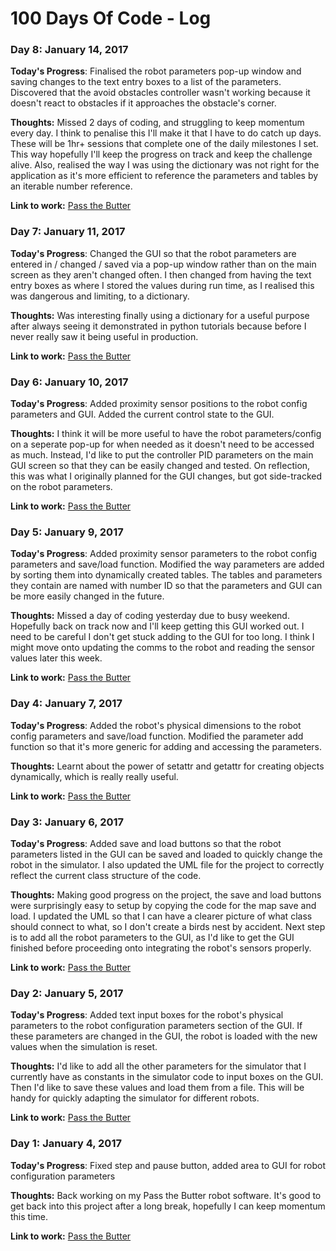 # 100 Days Of Code - Log

### Day 8: January 14, 2017

**Today's Progress**: Finalised the robot parameters pop-up window and saving changes to the text entry boxes to a list of the parameters. Discovered that the avoid obstacles controller wasn't working because it doesn't react to obstacles if it approaches the obstacle's corner.

**Thoughts:** Missed 2 days of coding, and struggling to keep momentum every day. I think to penalise this I'll make it that I have to do catch up days. These will be 1hr+ sessions that complete one of the daily milestones I set. This way hopefully I'll keep the progress on track and keep the challenge alive. Also, realised the way I was using the dictionary was not right for the application as it's more efficient to reference the parameters and tables by an iterable number reference.

**Link to work:** [Pass the Butter](https://github.com/robolity/pass-the-butter/commit/e61d936d461917474515a52c8abac5aa63201855)


### Day 7: January 11, 2017

**Today's Progress**: Changed the GUI so that the robot parameters are entered in / changed / saved via a pop-up window rather than on the main screen as they aren't changed often. I then changed from having the text entry boxes as where I stored the values during run time, as I realised this was dangerous and limiting, to a dictionary.

**Thoughts:** Was interesting finally using a dictionary for a useful purpose after always seeing it demonstrated in python tutorials because before I never really saw it being useful in production.

**Link to work:** [Pass the Butter](https://github.com/robolity/pass-the-butter/commit/a0cc97c867ad1ca23a60346a7e7d7684dfc0216a)


### Day 6: January 10, 2017

**Today's Progress**: Added proximity sensor positions to the robot config parameters and GUI. Added the current control state to the GUI.

**Thoughts:** I think it will be more useful to have the robot parameters/config on a seperate pop-up for when needed as it doesn't need to be accessed as much. Instead, I'd like to put the controller PID parameters on the main GUI screen so that they can be easily changed and tested. On reflection, this was what I originally planned for the GUI changes, but got side-tracked on the robot parameters.

**Link to work:** [Pass the Butter](https://github.com/robolity/pass-the-butter/commit/0c7a58d5dae1c6099fb2019c90bc930be490c748)


### Day 5: January 9, 2017

**Today's Progress**: Added proximity sensor parameters to the robot config parameters and save/load function. Modified the way parameters are added by sorting them into dynamically created tables. The tables and parameters they contain are named with number ID so that the parameters and GUI can be more easily changed in the future.

**Thoughts:** Missed a day of coding yesterday due to busy weekend. Hopefully back on track now and I'll keep getting this GUI worked out. I need to be careful I don't get stuck adding to the GUI for too long. I think I might move onto updating the comms to the robot and reading the sensor values later this week.

**Link to work:** [Pass the Butter](https://github.com/robolity/pass-the-butter/commit/e463cc7a42cd69c308ff95d68468f8c31ac214cd)


### Day 4: January 7, 2017

**Today's Progress**: Added the robot's physical dimensions to the robot config parameters and save/load function. Modified the parameter add function so that it's more generic for adding and accessing the parameters.

**Thoughts:** Learnt about the power of setattr and getattr for creating objects dynamically, which is really really useful.

**Link to work:** [Pass the Butter](https://github.com/robolity/pass-the-butter/commit/4ed30ded1c36ae81e40560eb44dca9f46028b72b)


### Day 3: January 6, 2017

**Today's Progress**: Added save and load buttons so that the robot parameters listed in the GUI can be saved and loaded to quickly change the robot in the simulator. I also updated the UML file for the project to correctly reflect the current class structure of the code.

**Thoughts:** Making good progress on the project, the save and load buttons were surprisingly easy to setup by copying the code for the map save and load. I updated the UML so that I can have a clearer picture of what class should connect to what, so I don't create a birds nest by accident. Next step is to add all the robot parameters to the GUI, as I'd like to get the GUI finished before proceeding onto integrating the robot's sensors properly.

**Link to work:** [Pass the Butter](https://github.com/robolity/pass-the-butter/commit/c84dbfd14b3ab5894e3692efac1aedc178941d96)


### Day 2: January 5, 2017

**Today's Progress**: Added text input boxes for the robot's physical parameters to the robot configuration parameters section of the GUI. If these parameters are changed in the GUI, the robot is loaded with the new values when the simulation is reset. 

**Thoughts:** I'd like to add all the other parameters for the simulator that I currently have as constants in the simulator code to input boxes on the GUI. Then I'd like to save these values and load them from a file. This will be handy for quickly adapting the simulator for different robots.

**Link to work:** [Pass the Butter](https://github.com/robolity/pass-the-butter/commit/d2eea4da3505cd796588140cd03b5e6b9d21285c)


### Day 1: January 4, 2017

**Today's Progress**: Fixed step and pause button, added area to GUI for robot configuration parameters

**Thoughts:** Back working on my Pass the Butter robot software. It's good to get back into this project after a long break, hopefully I can keep momentum this time.

**Link to work:** [Pass the Butter](https://github.com/robolity/pass-the-butter/commit/821afdc9dd8737cd609c389d07cc5b0c9f9ec679)
